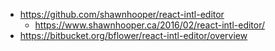 - https://github.com/shawnhooper/react-intl-editor
  - https://www.shawnhooper.ca/2016/02/react-intl-editor/
- https://bitbucket.org/bflower/react-intl-editor/overview
